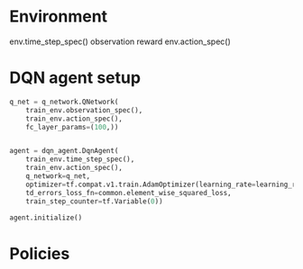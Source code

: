 # Environment 
env.time_step_spec()
    observation
    reward
env.action_spec()

# DQN agent setup
```py
q_net = q_network.QNetwork(
    train_env.observation_spec(),
    train_env.action_spec(),
    fc_layer_params=(100,))


agent = dqn_agent.DqnAgent(
    train_env.time_step_spec(),
    train_env.action_spec(),
    q_network=q_net,
    optimizer=tf.compat.v1.train.AdamOptimizer(learning_rate=learning_rate),
    td_errors_loss_fn=common.element_wise_squared_loss,
    train_step_counter=tf.Variable(0))

agent.initialize()
```

# Policies

